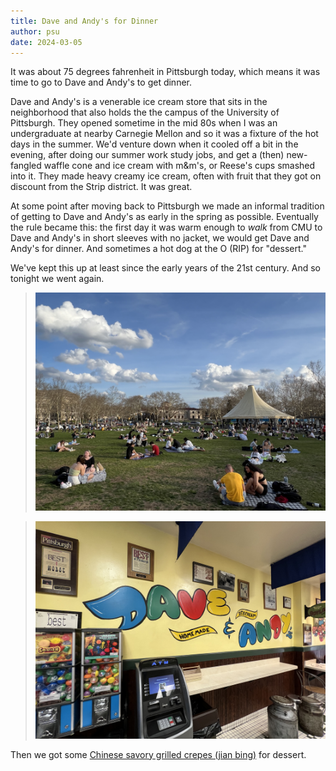 ```yaml
---
title: Dave and Andy's for Dinner
author: psu
date: 2024-03-05
---
```


It was about 75 degrees fahrenheit in Pittsburgh today, which means it was time to go to
Dave and Andy's to get dinner.

Dave and Andy's is a venerable ice cream store that sits in the neighborhood that also
holds the the campus of the University of Pittsburgh. They opened sometime in the mid 80s
when I was an undergraduate at nearby Carnegie Mellon and so it was a fixture of the hot
days in the summer. We'd venture down when it cooled off a bit in the evening, after doing
our summer work study jobs, and get a (then) new-fangled waffle cone and ice cream with
m&m's, or Reese's cups smashed into it. They made heavy creamy ice cream, often with fruit
that they got on discount from the Strip district. It was great.

At some point after moving back to Pittsburgh we made an informal tradition of getting to
Dave and Andy's as early in the spring as possible. Eventually the rule became this: the
first day it was warm enough to _walk_ from CMU to Dave and Andy's in short sleeves with
no jacket, we would get Dave and Andy's for dinner. And sometimes a hot dog at the O (RIP)
for "dessert."

We've kept this up at least since the early years of the 21st century. And so tonight we
went again.

> <a href="../images/IMG_9671.jpeg"><img src="../images/IMG_9671.jpeg" width=500
title="It's 75F in Pittsburgh today and all the students are out on the lawn in front of the Pitt library." alt="It's 75F in Pittsburgh today and all the students are out on the lawn in front of the Pitt library."></a>

> <a href="../images/IMG_9682.jpeg"><img src="../images/IMG_9682.jpeg" width=500
title="dave and andy's" alt="the wall at dave and andy's with the logo on it"></a>

Then we got some <a
href="https://www.pennsylvasia.com/2022/10/newish-food-truck-in-oakland-hundred.html">Chinese
savory grilled crepes (jian bing)</a> for dessert.


